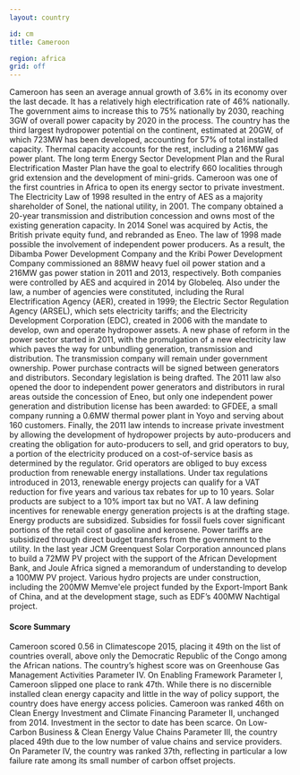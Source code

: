 ```yaml
---
layout: country

id: cm
title: Cameroon

region: africa
grid: off
---
```

Cameroon has seen an average annual growth of 3.6% in its economy over the last decade. It has a relatively high electrification rate of 46% nationally. The government aims to increase this to 75% nationally by 2030, reaching 3GW of overall power capacity by 2020 in the process.
The country has the third largest hydropower potential on the continent, estimated at 20GW, of which 723MW has been developed, accounting for 57% of total installed capacity. Thermal capacity accounts for the rest, including a 216MW gas power plant. The long term Energy Sector Development Plan and the Rural Electrification Master Plan have the goal to electrify 660 localities through grid extension and the development of mini-grids.
Cameroon was one of the first countries in Africa to open its energy sector to private investment. The Electricity Law of 1998 resulted in the entry of AES as a majority shareholder of Sonel, the national utility, in 2001. The company obtained a 20-year transmission and distribution concession and owns most of the existing generation capacity. In 2014 Sonel was acquired by Actis, the British private equity fund, and rebranded as Eneo.
The law of 1998 made possible the involvement of independent power producers. As a result, the Dibamba Power Development Company and the Kribi Power Development Company commissioned an 88MW heavy fuel oil power station and a 216MW gas power station in 2011 and 2013, respectively. Both companies were controlled by AES and acquired in 2014 by Globeleq.
Also under the law, a number of agencies were constituted, including the Rural Electrification Agency (AER), created in 1999; the Electric Sector Regulation Agency (ARSEL), which sets electricity tariffs; and the Electricity Development Corporation (EDC), created in 2006 with the mandate to develop, own and operate hydropower assets.
A new phase of reform in the power sector started in 2011, with the promulgation of a new electricity law which paves the way for unbundling generation, transmission and distribution. The transmission company will remain under government ownership. Power purchase contracts will be signed between generators and distributors. Secondary legislation is being drafted.
The 2011 law also opened the door to independent power generators and distributors in rural areas outside the concession of Eneo, but only one independent power generation and distribution license has been awarded: to GFDEE, a small company running a 0.6MW thermal power plant in Yoyo and serving about 160 customers.
Finally, the 2011 law intends to increase private investment by allowing the development of hydropower projects by auto-producers and creating the obligation for auto-producers to sell, and grid operators to buy, a portion of the electricity produced on a cost-of-service basis as determined by the regulator. Grid operators are obliged to buy excess production from renewable energy installations.
Under tax regulations introduced in 2013, renewable energy projects can qualify for a VAT reduction for five years and various tax rebates for up to 10 years. Solar products are subject to a 10% import tax but no VAT. A law defining incentives for renewable energy generation projects is at the drafting stage. Energy products are subsidized. Subsidies for fossil fuels cover significant portions of the retail cost of gasoline and kerosene. Power tariffs are subsidized through direct budget transfers from the government to the utility.
In the last year JCM Greenquest Solar Corporation announced plans to build a 72MW PV project with the support of the African Development Bank, and Joule Africa signed a memorandum of understanding to develop a 100MW PV project. Various hydro projects are under construction, including the 200MW Memve'ele project funded by the Export-Import Bank of China, and at the development stage, such as EDF’s 400MW Nachtigal project.

#### Score Summary

Cameroon scored 0.56 in Climatescope 2015, placing it 49th on the list of countries overall, above only the Democratic Republic of the Congo among the African nations. The country’s highest score was on Greenhouse Gas Management Activities Parameter IV. 
On Enabling Framework Parameter I, Cameroon slipped one place to rank 47th. While there is no discernible installed clean energy capacity and little in the way of policy support, the country does have energy access policies. Cameroon was ranked 46th on Clean Energy Investment and Climate Financing Parameter II, unchanged from 2014. Investment in the sector to date has been scarce. On Low-Carbon Business & Clean Energy Value Chains Parameter III, the country placed 49th due to the low number of value chains and service providers. On Parameter IV, the country was ranked 37th, reflecting in particular a low failure rate among its small number of carbon offset projects.



